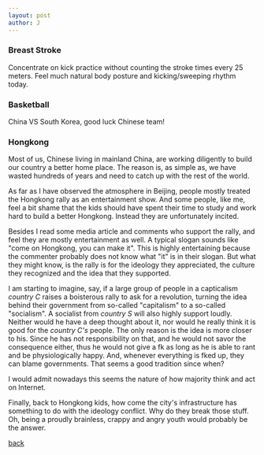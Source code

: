 ```yaml
---
layout: post
author: J
---
```


### Breast Stroke

Concentrate on kick practice without counting the stroke times every 25
meters. Feel much natural body posture and kicking/sweeping rhythm today.

### Basketball

China VS South Korea, good luck Chinese team!

### Hongkong

Most of us, Chinese living in mainland China, are working diligently to build
our country a better home place. The reason is, as simple as, we have wasted
hundreds of years and need to catch up with the rest of the world.

As far as I have observed the atmosphere in Beijing, people mostly treated the
Hongkong rally as an entertainment show. And some people, like me, feel a bit
shame that the kids should have spent their time to study and work hard
to build a better Hongkong. Instead they are unfortunately incited.

Besides I read some media article and comments who support the rally, and feel
they are mostly entertainment as well. A typical slogan sounds like "come on
Hongkong, you can make it". This is highly entertaining because the commenter
probably does not know what "it" is in their slogan. But what they might know,
is the rally is for the ideology they appreciated, the culture they recognized
and the idea that they supported.

I am starting to imagine, say, if a large group of people in a capticalism
*country C* raises a boisterous rally to ask for a revolution, turning the
idea behind their government from so-called "capitalism" to a so-called
"socialism". A socialist from *country S* will also highly support
loudly. Neither would he have a deep thought about it, nor would he really
think it is good for the *country C's* people. The only reason is the idea is
more closer to his. Since he has not responsibility on that, and he would not
savor the consequence either, thus he would not give a fk as long as he is
able to rant and be physiologically happy. And, whenever everything is fked
up, they can blame governments. That seems a good tradition since when?

I would admit nowadays this seems the nature of how majority think and act on
Internet.

Finally, back to Hongkong kids, how come the city's infrastructure has
something to do with the ideology conflict. Why do they break those stuff. Oh,
being a proudly brainless, crappy and angry youth would probably be the answer.

[back](https://yifanjiang.github.io/)
